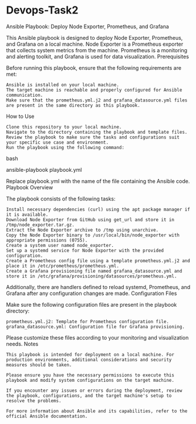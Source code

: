 # Devops-Task2
Ansible Playbook: Deploy Node Exporter, Prometheus, and Grafana

This Ansible playbook is designed to deploy Node Exporter, Prometheus, and Grafana on a local machine. Node Exporter is a Prometheus exporter that collects system metrics from the machine. Prometheus is a monitoring and alerting toolkit, and Grafana is used for data visualization.
Prerequisites

Before running this playbook, ensure that the following requirements are met:

    Ansible is installed on your local machine.
    The target machine is reachable and properly configured for Ansible communication.
    Make sure that the prometheus.yml.j2 and grafana_datasource.yml files are present in the same directory as this playbook.

How to Use

    Clone this repository to your local machine.
    Navigate to the directory containing the playbook and template files.
    Review the playbook to make sure the tasks and configurations suit your specific use case and environment.
    Run the playbook using the following command:

bash

ansible-playbook playbook.yml

Replace playbook.yml with the name of the file containing the Ansible code.
Playbook Overview

The playbook consists of the following tasks:

    Install necessary dependencies (curl) using the apt package manager if it is available.
    Download Node Exporter from GitHub using get_url and store it in /tmp/node_exporter.tar.gz.
    Extract the Node Exporter archive to /tmp using unarchive.
    Copy the Node Exporter binary to /usr/local/bin/node_exporter with appropriate permissions (0755).
    Create a system user named node_exporter.
    Set up a systemd service for Node Exporter with the provided configuration.
    Create a Prometheus config file using a template prometheus.yml.j2 and place it in /etc/prometheus/prometheus.yml.
    Create a Grafana provisioning file named grafana_datasource.yml and store it in /etc/grafana/provisioning/datasources/prometheus.yml.

Additionally, there are handlers defined to reload systemd, Prometheus, and Grafana after any configuration changes are made.
Configuration Files

Make sure the following configuration files are present in the playbook directory:

    prometheus.yml.j2: Template for Prometheus configuration file.
    grafana_datasource.yml: Configuration file for Grafana provisioning.

Please customize these files according to your monitoring and visualization needs.
Notes

    This playbook is intended for deployment on a local machine. For production environments, additional considerations and security measures should be taken.

    Please ensure you have the necessary permissions to execute this playbook and modify system configurations on the target machine.

    If you encounter any issues or errors during the deployment, review the playbook, configurations, and the target machine's setup to resolve the problems.

    For more information about Ansible and its capabilities, refer to the official Ansible documentation.
